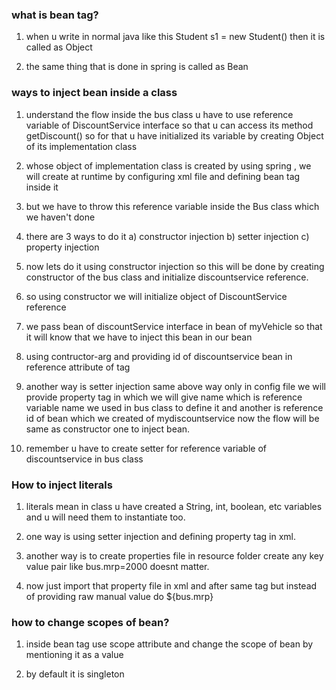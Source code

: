 ### what is bean tag?

1. when u write in normal java like this Student s1 = new Student() then it is called as Object 

2. the same thing that is done in spring is called as Bean

### ways to inject bean inside a class

1. understand the flow inside the bus class u have to use reference variable of DiscountService interface so that u can access its method getDiscount() so for that u have initialized its variable by creating Object of its implementation class

2. whose object of implementation class is created by using spring , we will create at runtime by configuring xml file and defining bean tag inside it

3. but we have to throw this reference variable inside the Bus class which we haven't done

4. there are 3 ways to do it a) constructor injection b) setter injection c) property injection

5. now lets do it using constructor injection so this will be done by creating constructor of the bus class and initialize discountservice reference.

6. so using constructor we will initialize object of DiscountService reference 

7. we pass bean of discountService interface in bean of myVehicle so that it will know that we have to inject this bean in our bean

8. using contructor-arg and providing id of discountservice bean in reference attribute of tag

9. another way is setter injection same above way only in config file we will provide property tag in which we will give name which is reference variable name we used in bus class to define it and another is reference id of bean which we created of mydiscountservice now the flow will be same as constructor one to inject bean.

10. remember u have to create setter for reference variable of discountservice in bus class

### How to inject literals

1. literals mean in class u have created a String, int, boolean, etc variables and u will need them to instantiate too.

2. one way is using setter injection and defining property tag in xml.

3. another way is to create properties file in resource folder
create any key value pair like bus.mrp=2000 doesnt matter.

4. now just import that property file in xml and after same tag but instead of providing raw manual value do ${bus.mrp}

### how to change scopes of bean?
1. inside bean tag use scope attribute and change the scope of bean by mentioning it as a value

2. by default it is singleton